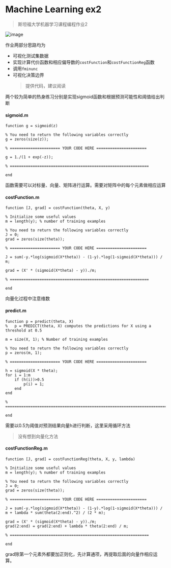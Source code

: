 # Machine Learning ex2
> 斯坦福大学机器学习课程编程作业2

![image](https://s2.ax1x.com/2019/02/15/kD4rDK.png)

作业两部分思路均为
- 可视化测试集数据
- 实现计算代价函数和相应偏导数的`costFunction`和`costFunctionReg`函数
- 调用`fminunc`
- 可视化决策边界
    > 提供代码，建议阅读

两个较为简单的热身练习分别是实现sigmoid函数和根据预测可能性和阈值给出判断

#### sigmoid.m

```
function g = sigmoid(z)

% You need to return the following variables correctly 
g = zeros(size(z));

% ====================== YOUR CODE HERE ======================

g = 1./(1 + exp(-z));

% =============================================================

end
```
函数需要可以对标量、向量、矩阵进行运算。需要对矩阵中的每个元素做相应运算

#### costFunction.m

```
function [J, grad] = costFunction(theta, X, y)

% Initialize some useful values
m = length(y); % number of training examples

% You need to return the following variables correctly 
J = 0;
grad = zeros(size(theta));

% ====================== YOUR CODE HERE ======================

J = sum(-y.*log(sigmoid(X*theta)) - (1-y).*log(1-sigmoid(X*theta))) / m;

grad = (X' * (sigmoid(X*theta) - y))./m;

% =============================================================

end
```
向量化过程中注意维数

#### predict.m

```
function p = predict(theta, X)
%   p = PREDICT(theta, X) computes the predictions for X using a threshold at 0.5

m = size(X, 1); % Number of training examples

% You need to return the following variables correctly
p = zeros(m, 1);

% ====================== YOUR CODE HERE ======================

h = sigmoid(X * theta);
for i = 1:m
    if (h(i))>0.5
        p(i) = 1;
    end
end

% =========================================================================

end
```
需要以0.5为阈值对预测结果向量h进行判断，这里采用循环方法
> 没有想到向量化方法

#### costFunctionReg.m

```
function [J, grad] = costFunctionReg(theta, X, y, lambda)

% Initialize some useful values
m = length(y); % number of training examples

% You need to return the following variables correctly 
J = 0;
grad = zeros(size(theta));

% ====================== YOUR CODE HERE ======================

J = sum(-y.*log(sigmoid(X*theta)) - (1-y).*log(1-sigmoid(X*theta))) / m + lambda * sum(theta(2:end).^2) / (2 * m);

grad = (X' * (sigmoid(X*theta) - y))./m;
grad(2:end) = grad(2:end) + lambda * theta(2:end) / m;

% =============================================================

end
```
grad除第一个元素外都要加正则化，先计算通项，再提取后面的向量作相应运算。

